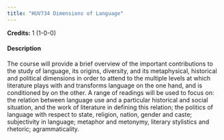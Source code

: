 ```yaml
---
title: "HUV734 Dimensions of Language"
---
```

**Credits:** 1 (1-0-0)

#### Description
The course will provide a brief overview of the important contributions to the study of language, its origins, diversity, and its metaphysical, historical and political dimensions in order to attend to the multiple levels at which literature plays with and transforms language on the one hand, and is conditioned by on the other. A range of readings will be used to focus on: the relation between language use and a particular historical and social situation, and the work of literature in defining this relation; the politics of language with respect to state, religion, nation, gender and caste; subjectivity in language; metaphor and metonymy, literary stylistics and rhetoric; agrammaticality.